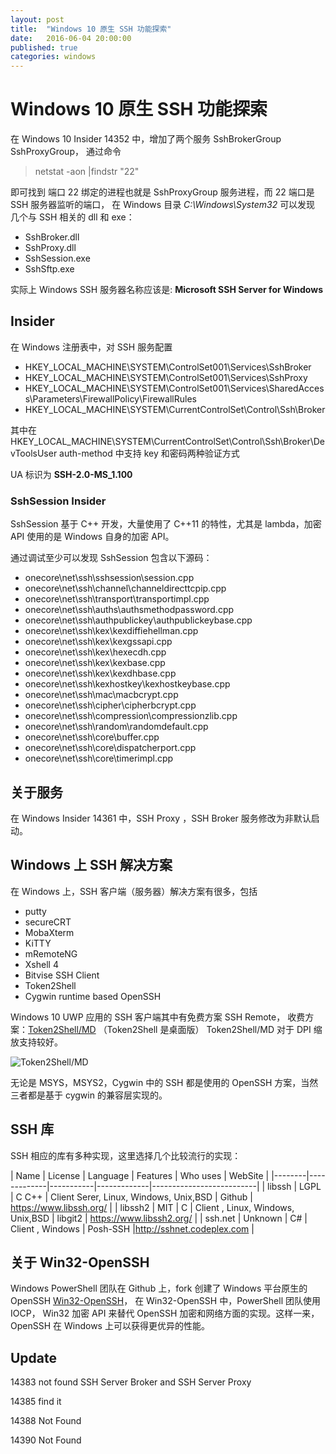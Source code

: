 ```yaml
---
layout: post
title:  "Windows 10 原生 SSH 功能探索"
date:   2016-06-04 20:00:00
published: true
categories: windows
---
```


# Windows 10 原生 SSH 功能探索

在 Windows 10 Insider 14352 中，增加了两个服务 SshBrokerGroup SshProxyGroup，
通过命令

>netstat -aon |findstr "22"

即可找到 端口 22 绑定的进程也就是 SshProxyGroup 服务进程，而 22 端口是 SSH 服务器监听的端口，
在 Windows 目录 *C:\Windows\System32* 可以发现 几个与 SSH 相关的 dll 和 exe：

+ SshBroker.dll
+ SshProxy.dll
+ SshSession.exe
+ SshSftp.exe

实际上 Windows SSH 服务器名称应该是: **Microsoft SSH Server for Windows**


## Insider

在 Windows 注册表中，对 SSH 服务配置

+ HKEY_LOCAL_MACHINE\SYSTEM\ControlSet001\Services\SshBroker
+ HKEY_LOCAL_MACHINE\SYSTEM\ControlSet001\Services\SshProxy
+ HKEY_LOCAL_MACHINE\SYSTEM\ControlSet001\Services\SharedAccess\Parameters\FirewallPolicy\FirewallRules
+ HKEY_LOCAL_MACHINE\SYSTEM\CurrentControlSet\Control\Ssh\Broker

其中在 HKEY_LOCAL_MACHINE\SYSTEM\CurrentControlSet\Control\Ssh\Broker\DevToolsUser auth-method 中支持 key 和密码两种验证方式

UA 标识为 **SSH-2.0-MS_1.100**

### SshSession Insider

SshSession 基于 C++ 开发，大量使用了 C++11 的特性，尤其是 lambda，加密 API 使用的是 Windows 自身的加密 API。

通过调试至少可以发现 SshSession 包含以下源码：

+ onecore\net\ssh\sshsession\session.cpp
+ onecore\net\ssh\channel\channeldirecttcpip.cpp
+ onecore\net\ssh\transport\transportimpl.cpp
+ onecore\net\ssh\auths\authsmethodpassword.cpp
+ onecore\net\ssh\authpublickey\authpublickeybase.cpp
+ onecore\net\ssh\kex\kexdiffiehellman.cpp
+ onecore\net\ssh\kex\kexgssapi.cpp
+ onecore\net\ssh\kex\hexecdh.cpp
+ onecore\net\ssh\kex\kexbase.cpp
+ onecore\net\ssh\kex\kexdhbase.cpp
+ onecore\net\ssh\kexhostkey\kexhostkeybase.cpp
+ onecore\net\ssh\mac\macbcrypt.cpp
+ onecore\net\ssh\cipher\cipherbcrypt.cpp
+ onecore\net\ssh\compression\compressionzlib.cpp
+ onecore\net\ssh\random\randomdefault.cpp
+ onecore\net\ssh\core\buffer.cpp
+ onecore\net\ssh\core\dispatcherport.cpp
+ onecore\net\ssh\core\timerimpl.cpp


## 关于服务

在 Windows Insider 14361 中，SSH Proxy ，SSH Broker 服务修改为非默认启动。

## Windows 上 SSH  解决方案

在 Windows 上，SSH 客户端（服务器）解决方案有很多，包括

+ putty
+ secureCRT
+ MobaXterm
+ KiTTY
+ mRemoteNG
+ Xshell 4
+ Bitvise SSH Client
+ Token2Shell
+ Cygwin runtime based OpenSSH

Windows 10 UWP 应用的 SSH 客户端其中有免费方案 SSH Remote，
收费方案：[Token2Shell/MD](http://www.microsoft.com/zh-cn/store/apps/token2shell-md/9nblggh2ncx9) （Token2Shell 是桌面版）
Token2Shell/MD 对于 DPI 缩放支持较好。

![Token2Shell/MD](https://store-images.s-microsoft.com/image/apps.23934.13510798885708666.95e390d3-4778-4e6b-8dfa-1bd63d467671.e8096d29-4323-464a-a2fe-65a70d4d847c?w=580&h=326&q=60&mode=letterbox&background=black)

 无论是 MSYS，MSYS2，Cygwin 中的 SSH 都是使用的 OpenSSH 方案，当然三者都是基于 cygwin 的兼容层实现的。

## SSH 库

SSH 相应的库有多种实现，这里选择几个比较流行的实现：

| Name | License | Language | Features  | Who uses | WebSite |
|--------|-------------|-----------|-------------|--------------------------|
| libssh | LGPL  | C C++  | Client Serer, Linux, Windows, Unix,BSD | Github | https://www.libssh.org/ |
| libssh2 | MIT | C | Client , Linux, Windows, Unix,BSD | libgit2 | https://www.libssh2.org/ |
| ssh.net | Unknown | C# | Client , Windows | Posh-SSH |http://sshnet.codeplex.com |

## 关于 Win32-OpenSSH

Windows PowerShell 团队在 Github 上，fork 创建了 Windows 平台原生的 OpenSSH [Win32-OpenSSH](github.com/PowerShell/Win32-OpenSSH)，
在 Win32-OpenSSH 中，PowerShell 团队使用 IOCP， Win32 加密 API 来替代 OpenSSH 加密和网络方面的实现。这样一来，OpenSSH 在 Windows
上可以获得更优异的性能。

## Update

14383 not found SSH Server Broker and SSH Server Proxy

14385 find it

14388 Not Found

14390 Not Found